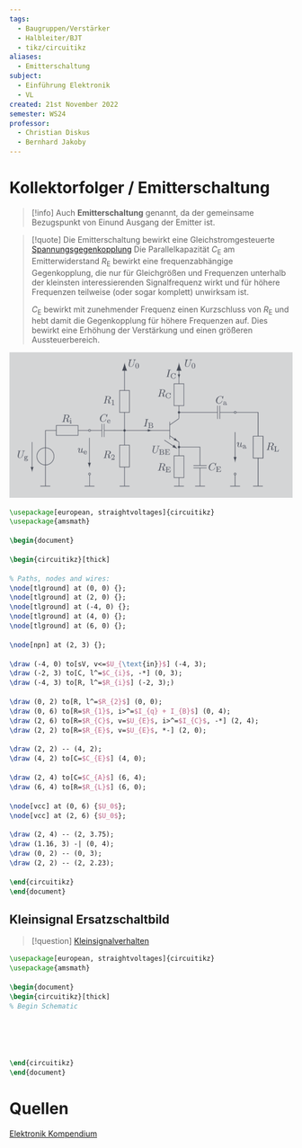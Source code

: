 ```yaml
---
tags:
  - Baugruppen/Verstärker
  - Halbleiter/BJT
  - tikz/circuitikz
aliases:
  - Emitterschaltung
subject:
  - Einführung Elektronik
  - VL
created: 21st November 2022
semester: WS24
professor:
  - Christian Diskus
  - Bernhard Jakoby
---
```


# Kollektorfolger / Emitterschaltung

> [!info] Auch **Emitterschaltung** genannt,
> da der gemeinsame Bezugspunkt von Einund Ausgang der Emitter ist.

> [!quote] Die Emitterschaltung bewirkt eine Gleichstromgesteuerte [Spannungsgegenkopplung](Spannungseinstellung.md)
> Die Parallelkapazität $C_{\mathrm{E}}$ am Emitterwiderstand $R_{\mathrm{E}}$ bewirkt eine frequenzabhängige Gegenkopplung, die nur für Gleichgrößen und Frequenzen unterhalb der kleinsten interessierenden Signalfrequenz wirkt und für höhere Frequenzen teilweise (oder sogar komplett) unwirksam ist.
> 
> $C_{\mathrm{E}}$ bewirkt mit zunehmender Frequenz einen Kurzschluss von $R_{\mathrm{E}}$ und hebt damit die Gegenkopplung für höhere Frequenzen auf. Dies bewirkt eine Erhöhung der Verstärkung und einen größeren Aussteuerbereich.


![](assets/Pasted%20image%2020241111093628.png)

```tikz
\usepackage[european, straightvoltages]{circuitikz}
\usepackage{amsmath}

\begin{document}

\begin{circuitikz}[thick]

% Paths, nodes and wires:
\node[tlground] at (0, 0) {};
\node[tlground] at (2, 0) {};
\node[tlground] at (-4, 0) {};
\node[tlground] at (4, 0) {};
\node[tlground] at (6, 0) {};

\node[npn] at (2, 3) {};

\draw (-4, 0) to[sV, v<=$U_{\text{in}}$] (-4, 3);
\draw (-2, 3) to[C, l^=$C_{i}$, -*] (0, 3);
\draw (-4, 3) to[R, l^=$R_{i}$] (-2, 3);)

\draw (0, 2) to[R, l^=$R_{2}$] (0, 0);
\draw (0, 6) to[R=$R_{1}$, i>^=$I_{q} + I_{B}$] (0, 4);
\draw (2, 6) to[R=$R_{C}$, v=$U_{E}$, i>^=$I_{C}$, -*] (2, 4);
\draw (2, 2) to[R=$R_{E}$, v=$U_{E}$, *-] (2, 0);

\draw (2, 2) -- (4, 2);
\draw (4, 2) to[C=$C_{E}$] (4, 0);

\draw (2, 4) to[C=$C_{A}$] (6, 4);
\draw (6, 4) to[R=$R_{L}$] (6, 0);

\node[vcc] at (0, 6) {$U_0$};
\node[vcc] at (2, 6) {$U_0$};

\draw (2, 4) -- (2, 3.75);
\draw (1.16, 3) -| (0, 4);
\draw (0, 2) -- (0, 3);
\draw (2, 2) -- (2, 2.23);

\end{circuitikz}
\end{document}
```

## Kleinsignal Ersatzschaltbild

> [!question] [Kleinsignalverhalten](BJT%20Kleinsignalverhalten.md)
```tikz
\usepackage[european, straightvoltages]{circuitikz}
\usepackage{amsmath}

\begin{document}
\begin{circuitikz}[thick]
% Begin Schematic





\end{circuitikz}
\end{document}
```

# Quellen

[Elektronik Kompendium](https://www.elektronik-kompendium.de/sites/slt/0204302.htm)
